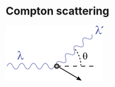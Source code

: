 # Compton scattering

<img src="./assets/Compton-scattering.svg" alt="Compton-scattering" style="zoom:50%;" />